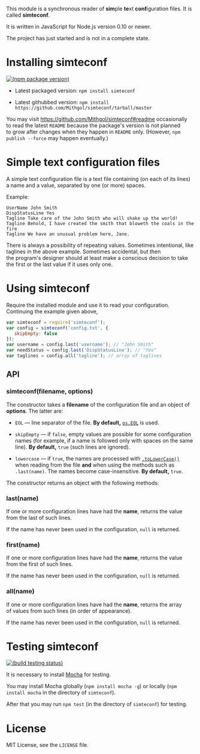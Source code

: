 This module is a synchronous reader of **sim**ple **te**xt **conf**iguration files. It is called **simteconf**.

It is written in JavaScript for Node.js version 0.10 or newer.

The project has just started and is not in a complete state.

# Installing simteconf

[![(npm package version)](https://badge.fury.io/js/simteconf.png)](https://npmjs.org/package/simteconf)

* Latest packaged version: `npm install simteconf`

* Latest githubbed version: `npm install https://github.com/Mithgol/simteconf/tarball/master`

You may visit https://github.com/Mithgol/simteconf#readme occasionally to read the latest `README` because the package's version is not planned to grow after changes when they happen in `README` only. (However, `npm publish --force` may happen eventually.)

# Simple text configuration files

A simple text configuration file is a text file containing (on each of its lines) a name and a value, separated by one (or more) spaces.

Example:

```
UserName John Smith
DispStatusLine Yes
Tagline Take care of the John Smith who will shake up the world!
Tagline Behold, I have created the smith that bloweth the coals in the fire
Tagline We have an unusual problem here, Jane.
```

There is always a possibility of repeating values. Sometimes intentional, like taglines in the above example. Sometimes accidental, but then the program's designer should at least make a conscious decision to take the first or the last value if it uses only one.

# Using simteconf

Require the installed module and use it to read your configuration. Continuing the example given above,

```js
var simteconf = require('simteconf');
var config = simteconf('config.txt', {
   skipEmpty: false
});
var username = config.last('username'); // "John Smith"
var needStatus = config.last('DispStatusLine'); // "Yes"
var taglines = config.all('tagline'); // array of taglines
```

## API

### simteconf(filename, options)

The constructor takes a **filename** of the configuration file and an object of **options**. The latter are:

* `EOL` — line separator of the file. **By default,** [`os.EOL`](http://nodejs.org/docs/latest/api/os.html#os_os_eol) is used.

* `skipEmpty` — if `false`, empty values are possible for some configuration names (for example, if a name is followed only with spaces on the same line). **By default,** `true` (such lines are ignored).

* `lowercase` — if `true`, the names are processed with [`.toLowerCase()`](https://developer.mozilla.org/en-US/docs/Web/JavaScript/Reference/Global_Objects/String/toLowerCase) when reading from the file **and** when using the methods such as `.last(name)`. The names become case-insensitive. **By default,** `true`.

The constructor returns an object with the following methods:

### last(name)

If one or more configuration lines have had the **name**, returns the value from the last of such lines.

If the name has never been used in the configuration, `null` is returned.

### first(name)

If one or more configuration lines have had the **name**, returns the value from the first of such lines.

If the name has never been used in the configuration, `null` is returned.

### all(name)

If one or more configuration lines have had the **name**, returns the array of values from such lines (in order of appearance).

If the name has never been used in the configuration, `null` is returned.

# Testing simteconf

[![(build testing status)](https://travis-ci.org/Mithgol/simteconf.png?branch=master)](https://travis-ci.org/Mithgol/simteconf)

It is necessary to install [Mocha](http://visionmedia.github.io/mocha/) for testing.

You may install Mocha globally (`npm install mocha -g`) or locally (`npm install mocha` in the directory of `simteconf`).

After that you may run `npm test` (in the directory of `simteconf`) for testing.

# License

MIT License, see the `LICENSE` file.
